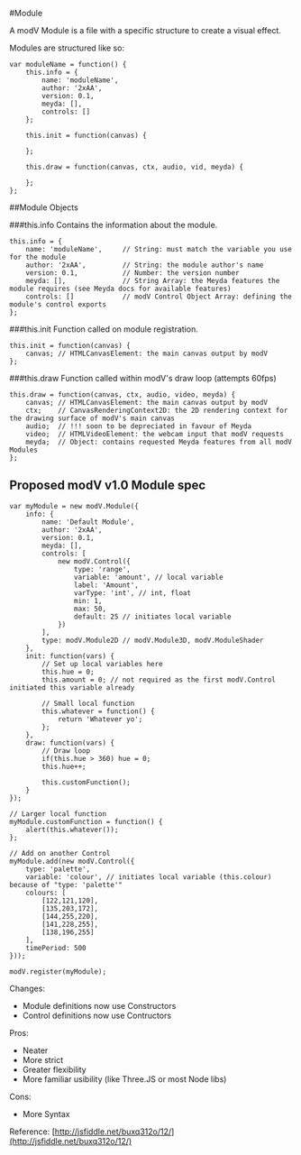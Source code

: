 #Module

A modV Module is a file with a specific structure to create a visual effect.

Modules are structured like so:

```
var moduleName = function() {
	this.info = {
		name: 'moduleName',
		author: '2xAA',
		version: 0.1,
		meyda: [],
		controls: []
	};

	this.init = function(canvas) {
		
	};

	this.draw = function(canvas, ctx, audio, vid, meyda) {
		
	};
};

```

##Module Objects

###this.info
Contains the information about the module.

```
this.info = {
	name: 'moduleName', 	// String: must match the variable you use for the module
	author: '2xAA', 		// String: the module author's name
	version: 0.1, 			// Number: the version number
	meyda: [], 				// String Array: the Meyda features the module requires (see Meyda docs for available features)
	controls: [] 			// modV Control Object Array: defining the module's control exports
};
```

###this.init
Function called on module registration.

```
this.init = function(canvas) {
	canvas; // HTMLCanvasElement: the main canvas output by modV
};
```
###this.draw
Function called within modV's draw loop (attempts 60fps)

```
this.draw = function(canvas, ctx, audio, video, meyda) {
	canvas; // HTMLCanvasElement: the main canvas output by modV
	ctx;	// CanvasRenderingContext2D: the 2D rendering context for the drawing surface of modV's main canvas
	audio; 	// !!! soon to be depreciated in favour of Meyda
	video; 	// HTMLVideoElement: the webcam input that modV requests
	meyda; 	// Object: contains requested Meyda features from all modV Modules
};
```

## Proposed modV v1.0 Module spec

```
var myModule = new modV.Module({
	info: {
		name: 'Default Module',
		author: '2xAA',
		version: 0.1,
		meyda: [],
		controls: [
			new modV.Control({
				type: 'range',
				variable: 'amount', // local variable
				label: 'Amount',
				varType: 'int', // int, float
				min: 1,
				max: 50,
				default: 25 // initiates local variable
			})
		],
		type: modV.Module2D // modV.Module3D, modV.ModuleShader
	},
	init: function(vars) {
 		// Set up local variables here
		this.hue = 0;
		this.amount = 0; // not required as the first modV.Control initiated this variable already
    
		// Small local function
		this.whatever = function() {
			return 'Whatever yo';
		};
	},
	draw: function(vars) {
		// Draw loop
		if(this.hue > 360) hue = 0;
		this.hue++;
		
		this.customFunction();
	}
});

// Larger local function
myModule.customFunction = function() {
	alert(this.whatever());
};

// Add on another Control
myModule.add(new modV.Control({
	type: 'palette',
	variable: 'colour', // initiates local variable (this.colour) because of "type: 'palette'"
	colours: [
		[122,121,120],
		[135,203,172],
		[144,255,220],
		[141,228,255],
		[138,196,255]
	],
	timePeriod: 500
}));

modV.register(myModule);

```

Changes:

* Module definitions now use Constructors
* Control definitions now use Contructors

Pros:

* Neater
* More strict
* Greater flexibility
* More familiar usibility (like Three.JS or most Node libs)

Cons:

* More Syntax
  
Reference: [http://jsfiddle.net/buxq312o/12/](http://jsfiddle.net/buxq312o/12/)
